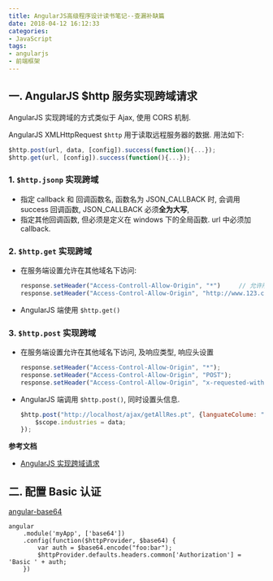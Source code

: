 ```yaml
---
title: AngularJS高级程序设计读书笔记--查漏补缺篇
date: 2018-04-12 16:12:33
categories:
- JavaScript
tags:
- angularjs
- 前端框架
---
```


## 一. AngularJS $http 服务实现跨域请求

AngularJS 实现跨域的方式类似于 Ajax, 使用 CORS 机制.

AngularJS XMLHttpRequest `$http` 用于读取远程服务器的数据. 用法如下:

```JavaScript
$http.post(url, data, [config]).success(function(){...});
$http.get(url, [config]).success(function(){...});
```

### 1. `$http.jsonp` 实现跨域

- 指定 callback 和 回调函数名, 函数名为 JSON_CALLBACK 时, 会调用 success 回调函数, JSON_CALLBACK 必须**全为大写**, 
- 指定其他回调函数, 但必须是定义在 windows 下的全局函数. url 中必须加 callback.

### 2. `$http.get` 实现跨域

- 在服务端设置允许在其他域名下访问:
        
    ```JavaScript
    response.setHeader("Access-Controll-Allow-Origin", "*")     // 允许所有域名访问
    response.setHeader("Access-Control-Allow-Origin", "http://www.123.com")     // 允许 www.123.com 访问
    ```

- AngularJS 端使用 `$http.get()`

### 3. `$http.post` 实现跨域

- 在服务端设置允许在其他域名下访问, 及响应类型, 响应头设置
    
    ```JavaScript
    response.setHeader("Access-Control-Allow-Origin", "*");
    response.setHeader("Access-Control-Allow-Origin", "POST");
    response.setHeader("Access-Control-Allow-Origin", "x-requested-with, content-type");
    ```
- AngularJS 端调用 `$http.post()`, 同时设置头信息.

    ```JavaScript
    $http.post("http://localhost/ajax/getAllRes.pt", {languateColume: "name_eu"}, {"Content-Type": "application/x-www-form-urlencoded"}).success(function(data){
        $scope.industries = data;
    });
    ```

**参考文档**
- [AngularJS 实现跨域请求](https://blog.csdn.net/ligang2585116/article/details/44781227)

## 二. 配置 Basic 认证

[angular-base64](https://github.com/ninjatronic/angular-base64)

```
angular
    .module('myApp', ['base64'])
    .config(function($httpProvider, $base64) {
        var auth = $base64.encode("foo:bar");
        $httpProvider.defaults.headers.common['Authorization'] = 'Basic ' + auth;
    })
```